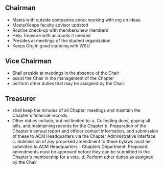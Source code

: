 ## Chairman

- Meets with outside companies about working with org on ideas. 
- Meets/Keeps faculty advisor updated
- Routine check-up with members/new members 
- Help Treasure with accounts if needed 
- Presides at meetings of the student organization 
- Keeps Org in good standing with WSU

## Vice Chairman 

- Shall preside at meetings in the absence of the Chair
- assist the Chair in the management of the Chapter
- perform other duties that may be assigned by the Chair.

## Treasurer 

- shall keep the minutes of all Chapter meetings and maintain the Chapter's financial records. 
- Other duties include, but not limited to:
  a. Collecting dues, paying all bills, and maintaining records for the Chapter
  b. Preparation of the Chapter's annual report and officer contact information, and submission of these to ACM Headquarters via the Chapter Administrative Interface
  c. Submission of any proposed amendment to these bylaws must be submitted to ACM Headquarters - Chapters Department. Proposed amendments must be approved before they
can be submitted to the Chapter's membership for a vote.
  d. Perform other duties as assigned by the Chair
